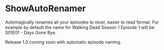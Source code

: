 ShowAutoRenamer
===============

Automagically renames all your episodes to nicer, easier to read format. For example by default the name for Walking Dead Season 1 Episode 1 will be:
S01E01 - Days Gone Bye. 

Release 1.0 coming soon with automatic episode naming.
